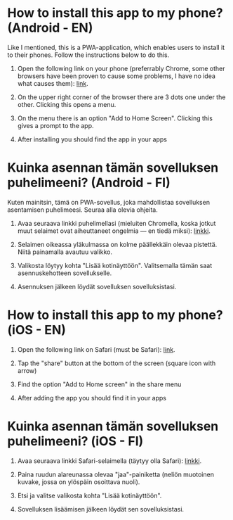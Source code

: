 # How to install this app to my phone? (Android - EN)

Like I mentioned, this is a PWA-application, which enables users to install it to their phones. Follow the instructions below to do this.

1. Open the following link on your phone (preferrably Chrome, some other browsers have been proven to cause some problems, I have no idea what causes them): [link](https://awesomeapp123-7666d.web.app).

2. On the upper right corner of the browser there are 3 dots one under the other. Clicking this opens a menu.

3. On the menu there is an option "Add to Home Screen". Clicking this gives a prompt to the app.

4. After installing you should find the app in your apps

# Kuinka asennan tämän sovelluksen puhelimeeni? (Android - FI)

Kuten mainitsin, tämä on PWA-sovellus, joka mahdollistaa sovelluksen asentamisen puhelimeesi. Seuraa alla olevia ohjeita.

1. Avaa seuraava linkki puhelimellasi (mieluiten Chromella, koska jotkut muut selaimet ovat aiheuttaneet ongelmia — en tiedä miksi): [linkki](https://awesomeapp123-7666d.web.app).

2. Selaimen oikeassa yläkulmassa on kolme päällekkäin olevaa pistettä. Niitä painamalla avautuu valikko.

3. Valikosta löytyy kohta "Lisää kotinäyttöön". Valitsemalla tämän saat asennuskehotteen sovellukselle.

4. Asennuksen jälkeen löydät sovelluksen sovelluksistasi.

# How to install this app to my phone? (iOS - EN)

1. Open the following link on Safari (must be Safari): [link](https://awesomeapp123-7666d.web.app).

2. Tap the "share" button at the bottom of the screen (square icon with arrow)

3. Find the option "Add to Home screen" in the share menu

4. After adding the app you should find it in your apps

# Kuinka asennan tämän sovelluksen puhelimeeni? (iOS - FI)

1. Avaa seuraava linkki Safari-selaimella (täytyy olla Safari): [linkki](https://awesomeapp123-7666d.web.app).

2. Paina ruudun alareunassa olevaa "jaa"-painiketta (neliön muotoinen kuvake, jossa on ylöspäin osoittava nuoli).

3. Etsi ja valitse valikosta kohta "Lisää kotinäyttöön".

4. Sovelluksen lisäämisen jälkeen löydät sen sovelluksistasi.
